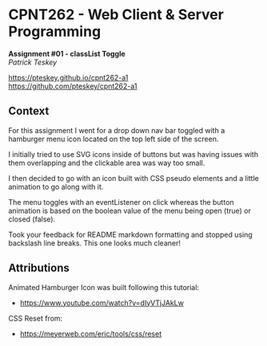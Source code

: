 # CPNT262 - Web Client & Server Programming

**Assignment #01 - classList Toggle**  
*Patrick Teskey*

https://pteskey.github.io/cpnt262-a1  
https://github.com/pteskey/cpnt262-a1

## Context  

For this assignment I went for a drop down nav bar toggled with a hamburger menu icon located on the top left side of the screen. 

I initially tried to use SVG icons inside of buttons but was having issues with them overlapping and the clickable area was way too small.

I then decided to go with an icon built with CSS pseudo elements and a little animation to go along with it.

The menu toggles with an eventListener on click whereas the button animation is based on the boolean value of the menu being open (true) or closed (false).

Took your feedback for README markdown formatting and stopped using backslash line breaks. This one looks much cleaner!

## Attributions  

Animated Hamburger Icon was built following this tutorial:
- https://www.youtube.com/watch?v=dIyVTjJAkLw

CSS Reset from:
- https://meyerweb.com/eric/tools/css/reset